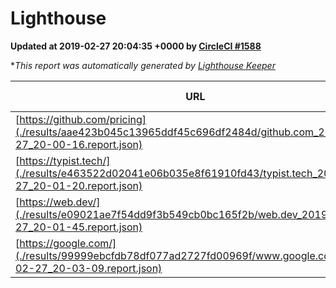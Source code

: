 
# Lighthouse

**Updated at 2019-02-27 20:04:35 +0000 by [CircleCI #1588](https://circleci.com/gh/ItinerisLtd/lighthouse-keeper-example/1588)**

**This report was automatically generated by [Lighthouse Keeper](https://github.com/itinerisltd/lighthouse-keeper)*

| URL | Performance | Accessibility | Best Practices | SEO | PWA | Updated At |
| --- | --- | --- | --- | --- | --- | --- |
| [https://github.com/pricing](./results/aae423b045c13965ddf45c696df2484d/github.com_2019-02-27_20-00-16.report.json) | 0.8 | 0.89 | 0.93 | 0.9 | 0.58 | 2019-02-27T20:00:16.213Z |
| [https://typist.tech/](./results/e463522d02041e06b035e8f61910fd43/typist.tech_2019-02-27_20-01-20.report.json) | 1 |  |  |  |  | 2019-02-27T20:01:20.620Z |
| [https://web.dev/](./results/e09021ae7f54dd9f3b549cb0bc165f2b/web.dev_2019-02-27_20-01-45.report.json) | 0.97 | 0.93 | 1 | 0.91 | 1 | 2019-02-27T20:01:45.097Z |
| [https://google.com/](./results/99999ebcfdb78df077ad2727fd00969f/www.google.com_2019-02-27_20-03-09.report.json) | 0.96 | 0.71 | 0.93 | 0.8 | 0.58 | 2019-02-27T20:03:09.123Z |
